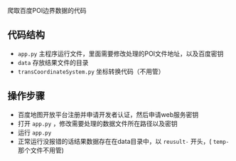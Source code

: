 爬取百度POI边界数据的代码

## 代码结构
- `app.py` 主程序运行文件，里面需要修改处理的POI文件地址，以及百度密钥
- `data` 存放结果文件的目录
- `transCoordinateSystem.py` 坐标转换代码（不用管）

## 操作步骤
- 百度地图开放平台注册并申请开发者认证，然后申请web服务密钥
- 打开 `app.py` ，修改需要处理的数据文件所在路径以及密钥
- 运行 `app.py` 
- 正常运行没报错的话结果数据存在在data目录中，以 `reusult-` 开头，( `temp-` 那个文件不用管)
